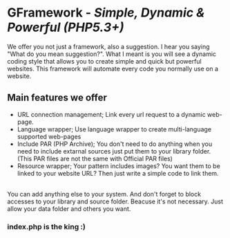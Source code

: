 <h1>GFramework - <i>Simple, Dynamic & Powerful (PHP5.3+)</i></h1>
We offer you not just a framework, also a suggestion. 
I hear you saying "What do you mean suggestion?". 
What I meant is you will see a dynamic coding style that allows you to create simple and quick but powerful websites. 
This framework will automate every code you normally use on a website.
<br />
<h2>Main features we offer</h2>
<ul>
	<li>URL connection management; Link every url request to a dynamic web-page.</li>
	<li>Language wrapper; Use language wrapper to create multi-language supported web-pages</li>
	<li>Include PAR (PHP Archive); You don't need to do anything when you need to include extarnal sources just put them to your library folder. (This PAR files are not the same with Official PAR files)</li>
	<li>
		Resource wrapper; Your pattern includes images? 
		You want them to be linked to your website URL? 
		Then just write a simple code to link them.
	</li>
</ul>
<br />
You can add anything else to your system. 
And don't forget to block accesses to your library and source folder.
Beacuse it's not necessary.
Just allow your data folder and others you want.

<br />
<h3>index.php is the king :)</h3>